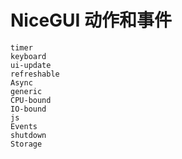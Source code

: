# NiceGUI 动作和事件

```{toctree}
timer
keyboard
ui-update
refreshable
Async
generic
CPU-bound
IO-bound
js
Events
shutdown
Storage
```

